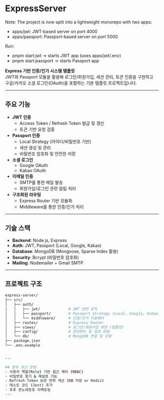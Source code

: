 # ExpressServer

Note: The project is now split into a lightweight monorepo with two apps:

- apps/jwt: JWT-based server on port 4000
- apps/passport: Passport-based server on port 5000

Run:

- pnpm start:jwt -> starts JWT app (uses apps/jwt/.env)
- pnpm start:passport -> starts Passport app

**Express 기반 인증/인가 시스템 템플릿**  
JWT와 Passport 모듈을 활용해 로그인/회원가입, 세션 관리, 토큰 인증을 구현하고  
구글/카카오 소셜 로그인(OAuth)을 포함하는 기본 템플릿 프로젝트입니다.

---

## 주요 기능

- **JWT 인증**
  - Access Token / Refresh Token 발급 및 갱신
  - 토큰 기반 요청 검증
- **Passport 인증**
  - Local Strategy (아이디/비밀번호 기반)
  - 세션 생성 및 관리
  - 비밀번호 암호화 및 안전한 저장
- **소셜 로그인**
  - Google OAuth
  - Kakao OAuth
- **이메일 인증**
  - SMTP를 통한 메일 발송
  - 회원가입/로그인 관련 알림 처리
- **구조화된 라우팅**
  - Express Router 기반 모듈화
  - Middleware를 통한 인증/인가 처리

---

## 기술 스택

- **Backend**: Node.js, Express
- **Auth**: JWT, Passport (Local, Google, Kakao)
- **Database**: MongoDB (Mongoose, Sparse Index 활용)
- **Security**: Bcrypt (비밀번호 암호화)
- **Mailing**: Nodemailer + Gmail SMTP

---

## 프로젝트 구조

```bash
express-server/
├── src/
│   ├── auth/
│   │   ├── jwt/             # JWT 관련 로직
│   │   ├── passport/        # Passport Strategy (Local, Google, Kakao)
│   │   └── middleware/      # 인증/인가 미들웨어
│   ├── routes/              # Express Router
│   ├── views/               # 로그인/회원가입 화면 (템플릿)
│   ├── config/              # 환경변수 및 설정 파일
│   └── db/                  # MongoDB 연결 및 모델
├── package.json
└── .env.example


---

## 향후 개선 방향
- 사용자 역할(Role) 기반 접근 제어 (RBAC)
- 비밀번호 찾기 & 재설정 기능
- Refresh Token 보관 전략 개선 (DB 저장 or Redis)
- 테스트 코드 (Jest) 추가
- 추후 모노레포로 리팩토링
---
```
